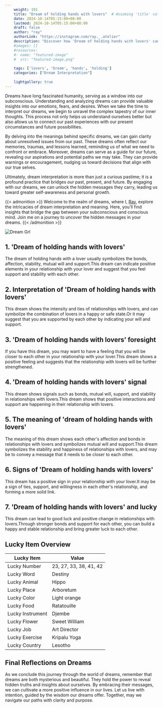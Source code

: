 ```yaml
---
    weight: 191
    title: "Dream of holding hands with lovers"  # Assuming 'title' column exists
    date: 2024-10-14T05:15:00+08:00
    lastmod: 2024-10-14T05:15:00+08:00
    draft: false
    author: "ray"
    authorLink: "https://instagram.com/ray._.atelier"
    description: "Discover how 'Dream of holding hands with lovers' can interpret your future and uncover its significant meanings in your life."
    #images: []
    #resources:
    #- name: "featured-image"
    #  src: "featured-image.png"
    
    tags: ['lovers', 'Dream', 'hands', 'holding']
    categories: ["Dream Interpretation"]
    
    lightgallery: true
---
```

    
Dreams have long fascinated humanity, serving as a window into our subconscious. Understanding and analyzing dreams can provide valuable insights into our emotions, fears, and desires. When we take the time to interpret our dreams, we begin to unravel the complex tapestry of our inner thoughts. This process not only helps us understand ourselves better but also allows us to connect our past experiences with our present circumstances and future possibilities.

By delving into the meanings behind specific dreams, we can gain clarity about unresolved issues from our past. These dreams often reflect our memories, traumas, and lessons learned, reminding us of what we need to confront or embrace. Moreover, dreams can serve as a guide for our future, revealing our aspirations and potential paths we may take. They can provide warnings or encouragement, nudging us toward decisions that align with our true selves.

Ultimately, dream interpretation is more than just a curious pastime; it is a profound practice that bridges our past, present, and future. By engaging with our dreams, we can unlock the hidden messages they carry, leading us toward greater self-awareness and personal growth.

{{< admonition >}}
Welcome to the realm of dreams, where I, [Ray](https://instagram.com/ray._.atelier), explore the intricacies of dream interpretation and meaning. Here, you’ll find insights that bridge the gap between your subconscious and conscious mind. Join me on a journey to uncover the hidden messages in your dreams.
{{< /admonition >}}

![Dream Grl](https://cdn.pixabay.com/photo/2017/11/02/03/35/gothic-2910057_1280.jpg "Dream Grl")

## 1. 'Dream of holding hands with lovers'
The dream of holding hands with a lover usually symbolizes the bonds, affection, stability, mutual will and support.This dream can indicate positive elements in your relationship with your lover and suggest that you feel support and stability with each other.

## 2. Interpretation of 'Dream of holding hands with lovers'
This dream shows the intensity and ties of relationships with lovers, and can symbolize the combination of lovers in a happy or safe state.Or it may suggest that you are supported by each other by indicating your will and support.

## 3. 'Dream of holding hands with lovers' foresight
If you have this dream, you may want to have a feeling that you will be closer to each other in your relationship with your lover.This dream shows a positive feeling and suggests that the relationship with lovers will be further strengthened.

## 4. 'Dream of holding hands with lovers' signal
This dream shows signals such as bonds, mutual will, support, and stability in relationships with lovers.This dream shows that positive interactions and support are happening in their relationship with lovers.

## 5. The meaning of 'dream of holding hands with lovers'
The meaning of this dream shows each other's affection and bonds in relationships with lovers and symbolizes mutual will and support.This dream symbolizes the stability and happiness of relationships with lovers, and may be to convey a message that it needs to be closer to each other.

## 6. Signs of 'Dream of holding hands with lovers'
This dream has a positive sign in your relationship with your lover.It may be a sign of ties, support, and willingness in each other's relationship, and forming a more solid link.

## 7. 'Dream of holding hands with lovers' and lucky
This dream can lead to good luck and positive change in relationships with lovers.Through stronger bonds and support for each other, you can build a happy and stable relationship and bring greater luck to each other.

## Lucky Item Overview
| Lucky Item          | Value              |
|---------------|--------------------|
| Lucky Number        | 23, 27, 33, 38, 41, 42  |
| Lucky Word          | Destiny |
| Lucky Animal        | Hippo |
| Lucky Place         | Arboretum     |
| Lucky Color         | Light orange     |
| Lucky Food          | Ratatouille      |
| Lucky Instrument    | Djembe |
| Lucky Flower        | Sweet William    |
| Lucky Job           | Art Director       |
| Lucky Exercise      | Kripalu Yoga  |
| Lucky Country       | Lesotho    |


##  Final Reflections on Dreams

As we conclude this journey through the world of dreams, remember that dreams are both mysterious and beautiful. They hold the power to reveal hidden truths and insights about ourselves. By embracing their messages, we can cultivate a more positive influence in our lives. Let us live with intention, guided by the wisdom our dreams offer. Together, may we navigate our paths with clarity and purpose.
